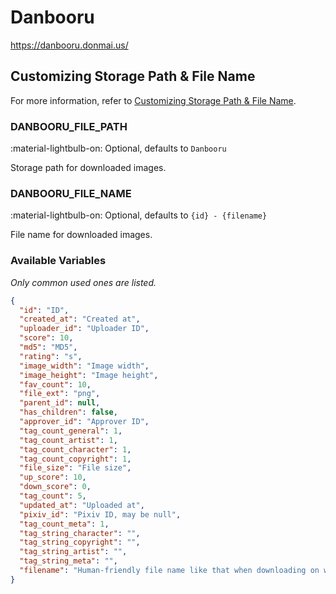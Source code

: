 # Danbooru

<https://danbooru.donmai.us/>

## Customizing Storage Path & File Name

For more information, refer to [Customizing Storage Path & File Name](./index.md/#customizing-storage-path--file-name).

### DANBOORU_FILE_PATH

:material-lightbulb-on: Optional, defaults to `Danbooru`

Storage path for downloaded images.

### DANBOORU_FILE_NAME

:material-lightbulb-on: Optional, defaults to `{id} - {filename}`

File name for downloaded images.

### Available Variables

_Only common used ones are listed._

```json
{
  "id": "ID",
  "created_at": "Created at",
  "uploader_id": "Uploader ID",
  "score": 10,
  "md5": "MD5",
  "rating": "s",
  "image_width": "Image width",
  "image_height": "Image height",
  "fav_count": 10,
  "file_ext": "png",
  "parent_id": null,
  "has_children": false,
  "approver_id": "Approver ID",
  "tag_count_general": 1,
  "tag_count_artist": 1,
  "tag_count_character": 1,
  "tag_count_copyright": 1,
  "file_size": "File size",
  "up_score": 10,
  "down_score": 0,
  "tag_count": 5,
  "updated_at": "Uploaded at",
  "pixiv_id": "Pixiv ID, may be null",
  "tag_count_meta": 1,
  "tag_string_character": "",
  "tag_string_copyright": "",
  "tag_string_artist": "",
  "tag_string_meta": "",
  "filename": "Human-friendly file name like that when downloading on website, consists of tags, without extension"
}
```
